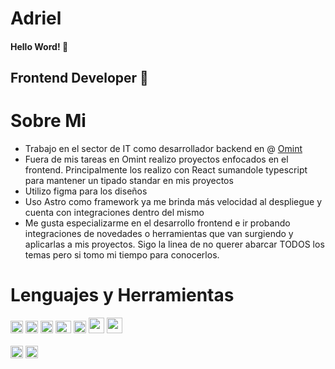 <h1>Adriel</h1> 
<h4>Hello Word! 👋</h4>

<h2>Frontend Developer 🧉</h2> 

# Sobre Mi
<ul>
  <li>Trabajo en el sector de IT como desarrollador backend en @  <a href="https://www.omint.com.ar">Omint</a> </li>
  <li>Fuera de mis tareas en Omint realizo proyectos enfocados en el frontend. Principalmente los realizo con React sumandole typescript para mantener un tipado standar en mis proyectos</li>
  <li>Utilizo figma para los diseños </li>
  <li>Uso Astro como framework ya me brinda más velocidad al despliegue y cuenta con integraciones dentro del mismo</li>
  <li>Me gusta especializarme en el desarrollo frontend e ir probando integraciones de novedades o herramientas que van surgiendo y aplicarlas a mis proyectos.
    Sigo la linea de no querer abarcar TODOS los temas pero si tomo mi tiempo para conocerlos. </li>
</ul>

# Lenguajes y Herramientas
<img height="20" src="https://logos-download.com/wp-content/uploads/2016/09/React_logo_logotype_emblem-700x626.png" /></img>
<img height="20" src="https://brandslogos.com/wp-content/uploads/images/javascript-logo.png" /></img>
<img height="20" src="https://cdn.freelogovectors.net/wp-content/uploads/2021/02/typescript-logo-freelogovectors.net_-400x400.png" /></img>
<img height="20" width="25" src="https://seeklogo.com/images/T/tailwind-css-logo-5AD4175897-seeklogo.com.png" /></img>
<img height="20" src="https://seeklogo.com/images/A/astro-logo-ED1B0AACA0-seeklogo.com.png" /></img>
<img height="25" src="https://vitejs.dev/logo-with-shadow.png" /></img>
<img height="25" src="https://logodownload.org/wp-content/uploads/2022/12/figma-logo-0.png" /></img>
<br/>
<br/>
<img height="20" src="https://www.nicepng.com/png/detail/102-1023339_microsoft-sql-server-ms-sql-server-logo.png" /></img>
<img height="20" src="https://seeklogo.com/images/A/azure-devops-logo-E7364216A7-seeklogo.com.png" /></img>

